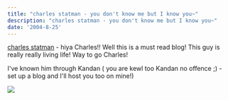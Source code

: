 ```yaml
---
title: "charles statman - you don't know me but I know you~"
description: "charles statman - you don't know me but I know you~"
date: '2004-8-25'
---
```


[charles statman][0] - hiya Charles!! Well this is a must read blog! This guy is really really living life! Way to go Charles!

I've known him through Kandan ( you are kewl too Kandan no offence ;) - set up a blog and I'll host you too on mine!)  

![](/images/7854873-109345314166713241?l=shvelmur.blogspot.com)


[0]: http%3A%2F%2Fcstatman.blogspot.com%2F
